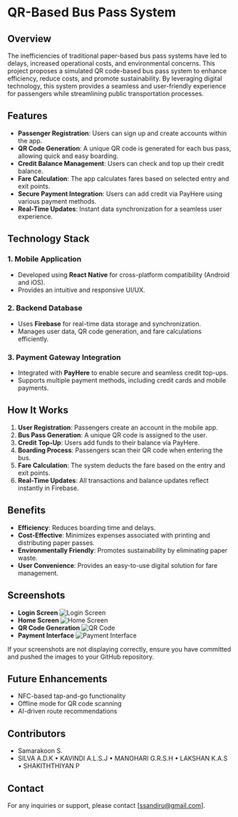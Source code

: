 # QR-Based Bus Pass System

## Overview
The inefficiencies of traditional paper-based bus pass systems have led to delays, increased operational costs, and environmental concerns. This project proposes a simulated QR code-based bus pass system to enhance efficiency, reduce costs, and promote sustainability. By leveraging digital technology, this system provides a seamless and user-friendly experience for passengers while streamlining public transportation processes.

## Features
- **Passenger Registration**: Users can sign up and create accounts within the app.
- **QR Code Generation**: A unique QR code is generated for each bus pass, allowing quick and easy boarding.
- **Credit Balance Management**: Users can check and top up their credit balance.
- **Fare Calculation**: The app calculates fares based on selected entry and exit points.
- **Secure Payment Integration**: Users can add credit via PayHere using various payment methods.
- **Real-Time Updates**: Instant data synchronization for a seamless user experience.

## Technology Stack
### 1. Mobile Application
- Developed using **React Native** for cross-platform compatibility (Android and iOS).
- Provides an intuitive and responsive UI/UX.

### 2. Backend Database
- Uses **Firebase** for real-time data storage and synchronization.
- Manages user data, QR code generation, and fare calculations efficiently.

### 3. Payment Gateway Integration
- Integrated with **PayHere** to enable secure and seamless credit top-ups.
- Supports multiple payment methods, including credit cards and mobile payments.

## How It Works
1. **User Registration**: Passengers create an account in the mobile app.
2. **Bus Pass Generation**: A unique QR code is assigned to the user.
3. **Credit Top-Up**: Users add funds to their balance via PayHere.
4. **Boarding Process**: Passengers scan their QR code when entering the bus.
5. **Fare Calculation**: The system deducts the fare based on the entry and exit points.
6. **Real-Time Updates**: All transactions and balance updates reflect instantly in Firebase.

## Benefits
- **Efficiency**: Reduces boarding time and delays.
- **Cost-Effective**: Minimizes expenses associated with printing and distributing paper passes.
- **Environmentally Friendly**: Promotes sustainability by eliminating paper waste.
- **User Convenience**: Provides an easy-to-use digital solution for fare management.

## Screenshots
- **Login Screen**
  ![Login Screen](screenshots/login.png)
- **Home Screen**
  ![Home Screen](screenshots/home.png)
- **QR Code Generation**
  ![QR Code](screenshots/qrcode.png)
- **Payment Interface**
  ![Payment Interface](screenshots/payment.png)

If your screenshots are not displaying correctly, ensure you have committed and pushed the images to your GitHub repository.

## Future Enhancements
- NFC-based tap-and-go functionality
- Offline mode for QR code scanning
- AI-driven route recommendations

## Contributors
- Samarakoon S.
- SILVA A.D.K
• KAVINDI A.L.S.J 
• MANOHARI G.R.S.H 
• LAKSHAN K.A.S 
• SHAKITHTHIYAN P 

## Contact
For any inquiries or support, please contact [ssandiru@gmail.com].

